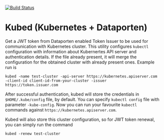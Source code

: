 [![Build Status](https://travis-ci.org/UNINETT/kubed.png)](https://travis-ci.org/UNINETT/kubed)

# Kubed (Kubernetes + Dataporten)
Get a JWT token from Dataporten enabled Token Issuer to be used for communication with Kubernetes cluster. This utility configures `kubectl` configuration with information about Kubernertes API server and authentication details. If the file already present, it will merge the configuration for the obtained cluster with already present ones. Example run is

```
kubed -name test-cluster -api-server https://kubernetes.apiserver.com -client-id client-id-from-your-cluster -issuer https://token.issuer.com
```

After successful authentication, kubed will store the credentials in `$HOME/.kube/config` file, by default. You can specify `kubectl config` file with parameter `-kube-config`. Now you can run your favourite `kubectl` commands against `https://kubernetes.apiserver.com`.

Kubed will also store this cluster configuration, so for JWT token renewal, you can simply run the command
```
kubed -renew test-cluster
```
